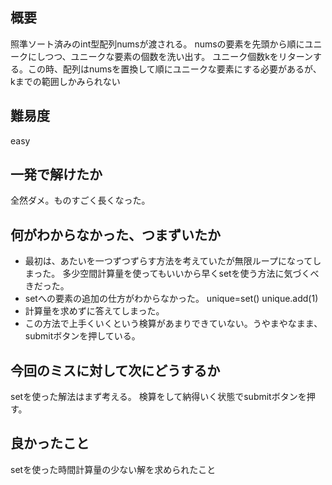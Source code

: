 ## 概要
照準ソート済みのint型配列numsが渡される。
numsの要素を先頭から順にユニークにしつつ、ユニークな要素の個数を洗い出す。
ユニーク個数kをリターンする。この時、配列はnumsを置換して順にユニークな要素にする必要があるが、kまでの範囲しかみられない

## 難易度
easy

## 一発で解けたか
全然ダメ。ものすごく長くなった。

## 何がわからなかった、つまずいたか
- 最初は、あたいを一つずつずらす方法を考えていたが無限ループになってしまった。
多少空間計算量を使ってもいいから早くsetを使う方法に気づくべきだった。
- setへの要素の追加の仕方がわからなかった。
unique=set()
unique.add(1)
- 計算量を求めずに答えてしまった。
- この方法で上手くいくという検算があまりできていない。うやまやなまま、submitボタンを押している。

## 今回のミスに対して次にどうするか
setを使った解法はまず考える。
検算をして納得いく状態でsubmitボタンを押す。

## 良かったこと
setを使った時間計算量の少ない解を求められたこと
